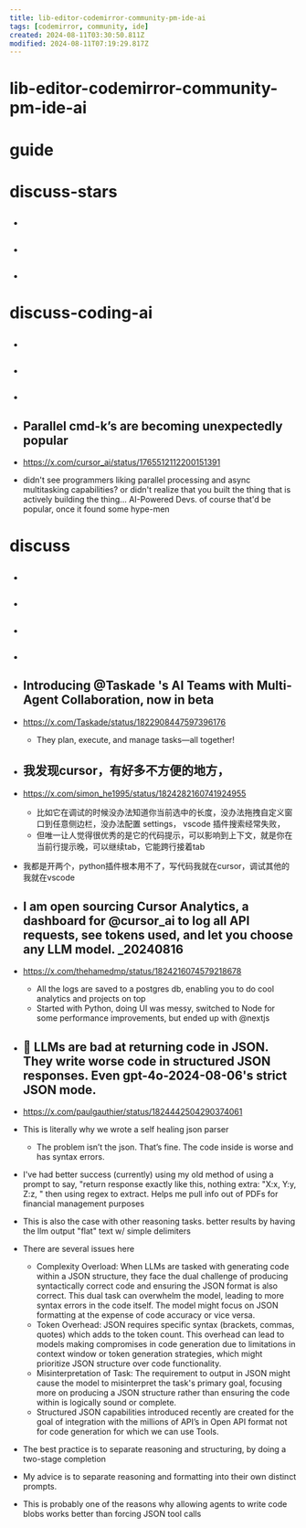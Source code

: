 ```yaml
---
title: lib-editor-codemirror-community-pm-ide-ai
tags: [codemirror, community, ide]
created: 2024-08-11T03:30:50.811Z
modified: 2024-08-11T07:19:29.817Z
---
```


# lib-editor-codemirror-community-pm-ide-ai

# guide

# discuss-stars
- ## 

- ## 

- ## 
# discuss-coding-ai
- ## 

- ## 

- ## 

- ## Parallel cmd-k’s are becoming unexpectedly popular
- https://x.com/cursor_ai/status/1765512112200151391
- didn't see programmers liking parallel processing and async multitasking capabilities? or didn't realize that you built the thing that is actively building the thing... AI-Powered Devs.  of course that'd be popular, once it found some hype-men

# discuss
- ## 

- ## 

- ## 

- ## 

- ## Introducing @Taskade 's AI Teams with Multi-Agent Collaboration, now in beta
- https://x.com/Taskade/status/1822908447597396176
  - They plan, execute, and manage tasks—all together!

- ## 我发现cursor，有好多不方便的地方，
- https://x.com/simon_he1995/status/1824282160741924955
  - 比如它在调试的时候没办法知道你当前选中的长度，没办法拖拽自定义窗口到任意侧边栏，没办法配置 settings， vscode 插件搜索经常失败，
  - 但唯一让人觉得很优秀的是它的代码提示，可以影响到上下文，就是你在当前行提示晚，可以继续tab，它能跨行接着tab
- 我都是开两个，python插件根本用不了，写代码我就在cursor，调试其他的我就在vscode

- ## I am open sourcing Cursor Analytics, a dashboard for @cursor_ai to log all API requests, see tokens used, and let you choose any LLM model. _20240816
- https://x.com/thehamedmp/status/1824216074579218678
  - All the logs are saved to a postgres db, enabling you to do cool analytics and projects on top
  - Started with Python, doing UI was messy, switched to Node for some performance improvements, but ended up with @nextjs 

- ## 🐛 LLMs are bad at returning code in JSON. They write worse code in structured JSON responses. Even gpt-4o-2024-08-06's strict JSON mode.
- https://x.com/paulgauthier/status/1824442504290374061
- This is literally why we wrote a self healing json parser
  - The problem isn’t the json. That’s fine. The code inside is worse and has syntax errors.
- I've had better success (currently) using my old method of using a prompt to say, "return response exactly like this, nothing extra: "X:x, Y:y, Z:z, " then using regex to extract. Helps me pull info out of PDFs for financial management purposes
- This is also the case with other reasoning tasks. better results by having the llm output "flat" text w/ simple delimiters

- There are several issues here
  - Complexity Overload: When LLMs are tasked with generating code within a JSON structure, they face the dual challenge of producing syntactically correct code and ensuring the JSON format is also correct. This dual task can overwhelm the model, leading to more syntax errors in the code itself. The model might focus on JSON formatting at the expense of code accuracy or vice versa.
  - Token Overhead: JSON requires specific syntax (brackets, commas, quotes) which adds to the token count. This overhead can lead to models making compromises in code generation due to limitations in context window or token generation strategies, which might prioritize JSON structure over code functionality.
  - Misinterpretation of Task: The requirement to output in JSON might cause the model to misinterpret the task's primary goal, focusing more on producing a JSON structure rather than ensuring the code within is logically sound or complete.
  - Structured JSON capabilities introduced recently are created for the goal of integration with the millions of API’s in Open API format not for code generation for which we can use Tools.

- The best practice is to separate reasoning and structuring, by doing a two-stage completion
- My advice is to separate reasoning and formatting into their own distinct prompts.
- This is probably one of the reasons why allowing agents to write code blobs works better than forcing JSON tool calls
